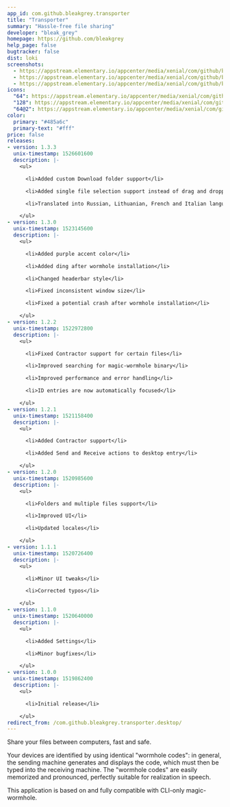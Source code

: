 ```yaml
---
app_id: com.github.bleakgrey.transporter
title: "Transporter"
summary: "Hassle-free file sharing"
developer: "bleak_grey"
homepage: https://github.com/bleakgrey
help_page: false
bugtracker: false
dist: loki
screenshots:
  - https://appstream.elementary.io/appcenter/media/xenial/com/github/bleakgrey.transporter.desktop/4DD4810CE0F35CC35C7497DC419FD576/screenshots/image-1_orig.png
  - https://appstream.elementary.io/appcenter/media/xenial/com/github/bleakgrey.transporter.desktop/4DD4810CE0F35CC35C7497DC419FD576/screenshots/image-2_orig.png
  - https://appstream.elementary.io/appcenter/media/xenial/com/github/bleakgrey.transporter.desktop/4DD4810CE0F35CC35C7497DC419FD576/screenshots/image-3_orig.png
icons:
  "64": https://appstream.elementary.io/appcenter/media/xenial/com/github/bleakgrey.transporter.desktop/4DD4810CE0F35CC35C7497DC419FD576/icons/64x64/com.github.bleakgrey.transporter_com.github.bleakgrey.transporter.png
  "128": https://appstream.elementary.io/appcenter/media/xenial/com/github/bleakgrey.transporter.desktop/4DD4810CE0F35CC35C7497DC419FD576/icons/128x128/com.github.bleakgrey.transporter_com.github.bleakgrey.transporter.png
  "64@2": https://appstream.elementary.io/appcenter/media/xenial/com/github/bleakgrey.transporter.desktop/4DD4810CE0F35CC35C7497DC419FD576/icons/64x64@2/com.github.bleakgrey.transporter_com.github.bleakgrey.transporter.png
color:
  primary: "#485a6c"
  primary-text: "#fff"
price: false
releases:
- version: 1.3.3
  unix-timestamp: 1526601600
  description: |-
    <ul>

      <li>Added custom Download folder support</li>

      <li>Added single file selection support instead of drag and dropping</li>

      <li>Translated into Russian, Lithuanian, French and Italian languages!</li>

    </ul>
- version: 1.3.0
  unix-timestamp: 1523145600
  description: |-
    <ul>

      <li>Added purple accent color</li>

      <li>Added ding after wormhole installation</li>

      <li>Changed headerbar style</li>

      <li>Fixed inconsistent window size</li>

      <li>Fixed a potential crash after wormhole installation</li>

    </ul>
- version: 1.2.2
  unix-timestamp: 1522972800
  description: |-
    <ul>

      <li>Fixed Contractor support for certain files</li>

      <li>Improved searching for magic-wormhole binary</li>

      <li>Improved performance and error handling</li>

      <li>ID entries are now automatically focused</li>

    </ul>
- version: 1.2.1
  unix-timestamp: 1521158400
  description: |-
    <ul>

      <li>Added Contractor support</li>

      <li>Added Send and Receive actions to desktop entry</li>

    </ul>
- version: 1.2.0
  unix-timestamp: 1520985600
  description: |-
    <ul>

      <li>Folders and multiple files support</li>

      <li>Improved UI</li>

      <li>Updated locales</li>

    </ul>
- version: 1.1.1
  unix-timestamp: 1520726400
  description: |-
    <ul>

      <li>Minor UI tweaks</li>

      <li>Corrected typos</li>

    </ul>
- version: 1.1.0
  unix-timestamp: 1520640000
  description: |-
    <ul>

      <li>Added Settings</li>

      <li>Minor bugfixes</li>

    </ul>
- version: 1.0.0
  unix-timestamp: 1519862400
  description: |-
    <ul>

      <li>Initial release</li>

    </ul>
redirect_from: /com.github.bleakgrey.transporter.desktop/
---
```


<p>Share your files between computers, fast and safe.</p>
<p>Your devices are identified by using identical &quot;wormhole codes&quot;: in general, the sending machine generates and displays the code, which must then be typed into the receiving machine. The &quot;wormhole codes&quot; are easily memorized and pronounced, perfectly suitable for realization in speech.</p>
<p>This application is based on and fully compatible with CLI-only magic-wormhole.</p>